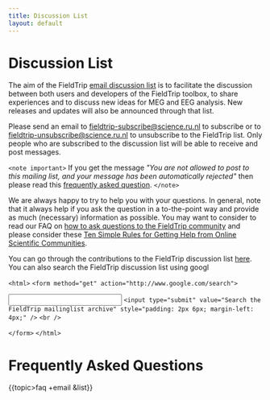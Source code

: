 ```yaml
---
title: Discussion List
layout: default
---
```


# Discussion List

The aim of the FieldTrip [email discussion list](http://mailman.science.ru.nl/mailman/listinfo/fieldtrip) is to facilitate the discussion between both users and developers of the FieldTrip toolbox, to share experiences and to discuss new ideas for MEG and EEG analysis. New releases and updates will also be announced through that list.

Please send an email to fieldtrip-subscribe@science.ru.nl to subscribe or to fieldtrip-unsubscribe@science.ru.nl to unsubscribe to the FieldTrip list. Only people who are subscribed to the discussion list will be able to receive and post messages.

`<note important>`
If you get the message *"You are not allowed to post to this mailing list, and your message has been automatically rejected"* then please read this [frequently asked question](/faq/why_am_i_not_allowed_to_post_to_the_discussion_list).
`</note>`

We are always happy to try to help you with your questions. In general, note that it always help if you ask the question in a to-the-point way and provide as much (necessary) information as possible. You may want to consider to read our FAQ on [how to ask questions to the FieldTrip community](/faq/how_to_ask_good_questions_to_the_community) and please consider these [Ten Simple Rules for Getting Help from Online Scientific Communities](http://www.ploscompbiol.org/article/info:doi%2F10.1371%2Fjournal.pcbi.1002202).

You can go through the contributions to the FieldTrip discussion list [here](http://mailman.science.ru.nl/pipermail/fieldtrip). You can also search the FieldTrip discussion list using googl

`<html>`
`<form method="get" action="http://www.google.com/search">`

<input type="text"   name="q" size="25"
maxlength="255" value="" style="padding: 2px;" />
`<input type="submit" value="Search the FieldTrip mailinglist archive" style="padding: 2px 6px; margin-left: 4px;" />`
<input type="hidden"  name="sitesearch"
value="mailman.science.ru.nl/pipermail/fieldtrip/" />`<br />`

`</form>`
`</html>`

# Frequently Asked Questions

{{topic>faq +email &list}}
